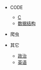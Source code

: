 * CODE
    * [C](/Codes/C/)
    * [数据结构](/Codes/数据结构/数据结构与算法绪论.md)
    
    
* 爬虫
    <!-- * [JS逆向](/爬虫/JS逆向/)
    * [安卓逆向](/爬虫/安卓逆向/)
    * [框架|代理](/爬虫/框架|代理/)
    * [自动化|群控](/爬虫/自动化|群控/) -->

* 其它
    * [政治](/政治/四个全面战略布局.md)
    * [英语](/英语/2023-01-12.md)
    <!-- * [工具]()
    * [番剧]() -->